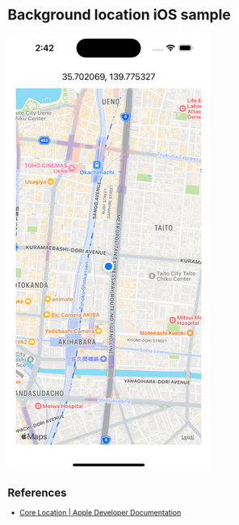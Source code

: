 # Background location iOS sample

<img src="./screenshot.png" width="400px" />

## References

- [Core Location | Apple Developer Documentation](https://developer.apple.com/documentation/corelocation)